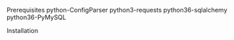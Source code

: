 Prerequisites
python-ConfigParser
python3-requests
python36-sqlalchemy
python36-PyMySQL

Installation
